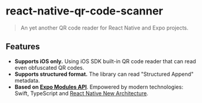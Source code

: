 # react-native-qr-code-scanner

> An yet another QR code reader for React Native and Expo projects.

## Features

- **Supports iOS only.** Using iOS SDK built-in QR code reader that can read even obfuscated QR codes.
- **Supports structured format.** The library can read "Structured Append" metadata.
- **Based on [Expo Modules API](https://docs.expo.dev/modules/overview/)**. Empowered by modern technologies: Swift, TypeScript and [React Native New Architecture](https://reactnative.dev/docs/the-new-architecture/landing-page).
